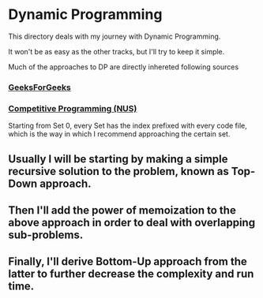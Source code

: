 # Dynamic Programming
This directory deals with my journey with Dynamic Programming.

It won't be as easy as the other tracks, but I'll try to keep it simple.

Much of the approaches to DP are directly inhereted following sources
### **[GeeksForGeeks](www.geeksforgeeks.org)**
### **[Competitive Programming (NUS)](https://www.comp.nus.edu.sg/~stevenha/myteaching/competitive_programming/cp1.pdf)**

Starting from Set 0, every Set has the index prefixed with every code file, which is the way in which I recommend approaching the certain set.

## **Usually I will be starting by making a simple recursive solution to the problem, known as Top-Down approach.**
## **Then I'll add the power of memoization to the above approach in order to deal with overlapping sub-problems.**
## **Finally, I'll derive Bottom-Up approach from the latter to further decrease the complexity and run time.**